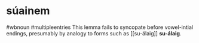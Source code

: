 # súainem
#wbnoun
#multipleentries
This lemma fails to syncopate before vowel-intial endings, presumably by analogy to forms such as [[su-álaig]] **su-álaig**. 